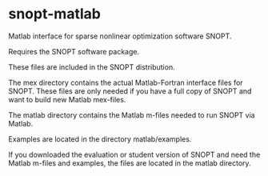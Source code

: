 snopt-matlab
============

Matlab interface for sparse nonlinear optimization software SNOPT.

Requires the SNOPT software package.

These files are included in the SNOPT distribution.

The mex directory contains the actual Matlab-Fortran interface files for SNOPT.  These files are only needed if you have a full copy of SNOPT and want to build new Matlab mex-files.

The matlab directory contains the Matlab m-files needed to run SNOPT via Matlab.

Examples are located in the directory matlab/examples.

If you downloaded the evaluation or student version of SNOPT and need the Matlab m-files and examples, the files are located in the matlab directory.